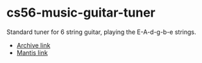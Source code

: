 # cs56-music-guitar-tuner

Standard tuner for 6 string guitar, playing the E-A-d-g-b-e strings. 

* [Archive link](https://foo.cs.ucsb.edu/cs56/issues/0000763/)
* [Mantis link](https://foo.cs.ucsb.edu/56mantis/view.php?id=763)

